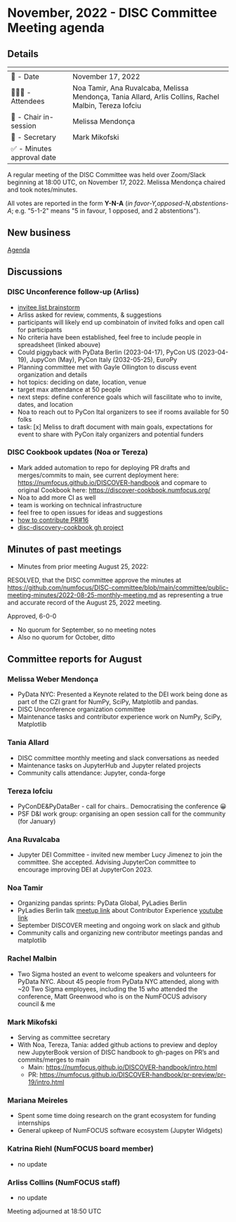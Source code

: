 # November, 2022 - DISC Committee Meeting agenda

## Details

| <!-- -->    | <!-- -->    |
|-----------|---|
| 📅 - Date | November 17, 2022 |
| 🙋🏽‍♀️ - Attendees | Noa Tamir, Ana Ruvalcaba, Melissa Mendonça, Tania Allard, Arlis Collins, Rachel Malbin, Tereza Iofciu |
| 💬 - Chair in-session | Melissa Mendonça  |
| 📝 - Secretary | Mark Mikofski  |
| ✅ - Minutes approval date |   |

A regular meeting of the DISC Committee was held over Zoom/Slack beginning at 18:00 UTC, on November 17, 2022. Melissa Mendonça chaired and took notes/minutes.

All votes are reported in the form **Y-N-A** (*in favor-Y‚opposed-N‚abstentions-A*; e.g. "5-1-2" means "5 in favour, 1 opposed, and 2 abstentions").

## New business

[Agenda](https://docs.google.com/document/d/1sVgmR92_mARTUZXP-pSIiHT6PgMsJtylqP2y2VCV0E4/)

## Discussions

### DISC Unconference follow-up (Arliss)
- [invitee list brainstorm](https://docs.google.com/spreadsheets/d/158TAICTeqzqdonVwnh3aR-AMhD2Z3S9dBen-mL0Kujg/)
- Arliss asked for review, comments, & suggestions
- participants will likely end up combinatoin of invited folks and open call for participants
- No criteria have been established, feel free to include people in spreadsheet (linked abouve)
- Could piggyback with PyData Berlin (2023-04-17), PyCon US (2023-04-19), JupyCon (May), PyCon Italy (2032-05-25), EuroPy
- Planning committee met with Gayle Ollington to discuss event organization and details
- hot topics: deciding on date, location, venue
- target max attendance at 50 people
- next steps: define conference goals which will fascilitate who to invite, dates, and location
- Noa to reach out to PyCon Ital organizers to see if rooms available for 50 folks
- task: [x] Meliss to draft document with main goals, expectations for event to share with PyCon italy organizers and potential funders

### DISC Cookbook updates (Noa or Tereza)
- Mark added automation to repo for deploying PR drafts and merges/commits to main, see current deployment here: https://numfocus.github.io/DISCOVER-handbook and copmare to original Cookbook here: https://discover-cookbook.numfocus.org/
- Noa to add more CI as well
- team is working on technical infrastructure
- feel free to open issues for ideas and suggestions
- [how to contribute PR#16](https://github.com/numfocus/DISCOVER-handbook/pull/16)
- [disc-discovery-cookbook gh project](https://github.com/orgs/numfocus/projects/3)

## Minutes of past meetings

* Minutes from prior meeting August 25, 2022:

RESOLVED, that the DISC committee approve the minutes at https://github.com/numfocus/DISC-committee/blob/main/committee/public-meeting-minutes/2022-08-25-monthly-meeting.md as representing a true and accurate record of the August 25, 2022 meeting.

Approved, 6-0-0

* No quorum for September, so no meeting notes
* Also no quorum for October, ditto

## Committee reports for August

### Melissa Weber Mendonça
* PyData NYC: Presented a Keynote related to the DEI work being done as part of the CZI grant for NumPy, SciPy, Matplotlib and pandas.
* DISC Unconference organization committee
* Maintenance tasks and contributor experience work on NumPy, SciPy, Matplotlib

### Tania Allard 
* DISC committee monthly meeting and slack conversations as needed 
* Maintenance tasks on JupyterHub and Jupyter related projects
* Community calls attendance: Jupyter, conda-forge

### Tereza Iofciu
* PyConDE&PyDataBer - call for chairs.. Democratising the conference 😀
* PSF D&I work group: organising an open session call for the community (for January)

### Ana Ruvalcaba
* Jupyter DEI Committee - invited new member Lucy Jimenez to join the committee. She accepted. Advising JupyterCon committee to encourage improving DEI at JupyterCon 2023.

### Noa Tamir
* Organizing pandas sprints: PyData Global, PyLadies Berlin
* PyLadies Berlin talk [meetup link](https://www.meetup.com/pyladies-berlin/events/288724284/) about Contributor Experience [youtube link](https://youtu.be/CMLW3Gnillo?t=4065)
* September DISCOVER meeting and ongoing work on slack and github
* Community calls and organizing new contributor meetings pandas and matplotlib

### Rachel Malbin
* Two Sigma hosted an event to welcome speakers and volunteers for PyData NYC. About 45 people from PyData NYC attended, along with ~20 Two Sigma employees, including the 15  who attended the conference,  Matt Greenwood who is on the NumFOCUS advisory council & me

### Mark Mikofski
* Serving as committee secretary
* With Noa, Tereza, Tania: added github actions to preview and deploy new JupyterBook version  of DISC handbook to gh-pages on PR’s and commits/merges to main
    - Main: https://numfocus.github.io/DISCOVER-handbook/intro.html 
    - PR: https://numfocus.github.io/DISCOVER-handbook/pr-preview/pr-19/intro.html

### Mariana Meireles
* Spent some time doing research on the grant ecosystem for funding internships
* General upkeep of NumFOCUS software ecosystem (Jupyter Widgets)

### Katrina Riehl (NumFOCUS board member)
* no update

### Arliss Collins (NumFOCUS staff)
* no update

Meeting adjourned at 18:50 UTC

